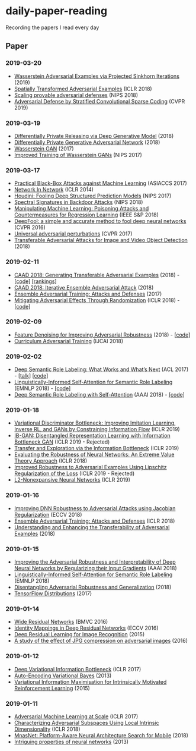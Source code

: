 # daily-paper-reading
Recording the papers I read every day

## Paper

### 2019-03-20
- [Wasserstein Adversarial Examples via Projected Sinkhorn Iterations](https://arxiv.org/abs/1902.07906) (2019)
- [Spatially Transformed Adversarial Examples](https://arxiv.org/abs/1801.02612) (ICLR 2018)
- [Scaling provable adversarial defenses](https://arxiv.org/abs/1805.12514) (NIPS 2018)
- [Adversarial Defense by Stratified Convolutional Sparse Coding](https://arxiv.org/abs/1812.00037) (CVPR 2019)

### 2019-03-19
- [Differentially Private Releasing via Deep Generative Model](https://arxiv.org/abs/1801.01594) (2018)
- [Differentially Private Generative Adversarial Network](https://arxiv.org/abs/1802.06739) (2018)
- [Wasserstein GAN](https://arxiv.org/abs/1701.07875) (2017)
- [Improved Training of Wasserstein GANs](https://arxiv.org/abs/1704.00028) (NIPS 2017)

### 2019-03-17
- [Practical Black-Box Attacks against Machine Learning](https://arxiv.org/abs/1602.02697) (ASIACCS 2017)
- [Network In Network](https://arxiv.org/abs/1312.4400) (ICLR 2014)
- [Houdini: Fooling Deep Structured Prediction Models](https://arxiv.org/abs/1707.05373) (NIPS 2017)
- [Spectral Signatures in Backdoor Attacks](https://arxiv.org/abs/1811.00636) (NIPS 2018)
- [Manipulating Machine Learning: Poisoning Attacks and Countermeasures for Regression Learning](https://arxiv.org/abs/1804.00308) (IEEE S&P 2018)
- [DeepFool: a simple and accurate method to fool deep neural networks](https://arxiv.org/abs/1511.04599) (CVPR 2016)
- [Universal adversarial perturbations](https://arxiv.org/abs/1610.08401) (CVPR 2017)
- [Transferable Adversarial Attacks for Image and Video Object Detection](https://arxiv.org/abs/1811.12641) (2018)

### 2019-02-11
- [CAAD 2018: Generating Transferable Adversarial Examples](https://arxiv.org/pdf/1811.03456.pdf) (2018) - [[code]](https://arxiv.org/pdf/1811.03456.pdf) [[rankings]](http://hof.geekpwn.org/caad/en/index.html)
- [CAAD 2018: Iterative Ensemble Adversarial Attack](https://arxiv.org/pdf/1811.03456.pdf) (2018)
- [Ensemble Adversarial Training: Attacks and Defenses](https://arxiv.org/abs/1705.07204) (2017)
- [Mitigating Adversarial Effects Through Randomization](https://arxiv.org/abs/1711.01991) (ICLR 2018) - [[code]](https://github.com/cihangxie/NIPS2017_adv_challenge_defense)

### 2019-02-09
- [Feature Denoising for Improving Adversarial Robustness](https://arxiv.org/abs/1812.03411) (2018) - [[code]](https://github.com/facebookresearch/ImageNet-Adversarial-Training)
- [Curriculum Adversarial Training](https://arxiv.org/pdf/1805.04807.pdf) (IJCAI 2018)

### 2019-02-02
- [Deep Semantic Role Labeling: What Works and What’s Next](http://aclweb.org/anthology/P17-1044) (ACL 2017) - [[talk]](https://www.youtube.com/watch?v=aptipHMTmmk) [[code]](https://github.com/luheng/deep_srl)
- [Linguistically-Informed Self-Attention for Semantic Role Labeling](https://arxiv.org/pdf/1804.08199.pdf) (EMNLP 2018) - [[code]](https://github.com/strubell/LISA)
- [Deep Semantic Role Labeling with Self-Attention](https://arxiv.org/pdf/1712.01586.pdf) (AAAI 2018) - [[code]](https://github.com/XMUNLP/Tagger)


### 2019-01-18
- [Variational Discriminator Bottleneck: Improving Imitation Learning, Inverse RL, and GANs by Constraining Information Flow](https://openreview.net/forum?id=HyxPx3R9tm) (ICLR 2019)
- [IB-GAN: Disentangled Representation Learning with Information Bottleneck GAN](https://openreview.net/forum?id=ryljV2A5KX) (ICLR 2019 - Rejected) 
- [Transfer and Exploration via the Information Bottleneck](https://openreview.net/forum?id=HyxPx3R9tm) (ICLR 2019)
- [Evaluating the Robustness of Neural Networks: An Extreme Value Theory Approach](https://openreview.net/forum?id=BkUHlMZ0b&noteId=Hyc-dnN6f&noteId=SkzxpFrpz) (ICLR 2018)
- [Improved Robustness to Adversarial Examples Using Lipschitz Regularization of the Loss](https://openreview.net/forum?id=HkxAisC9FQ) (ICLR 2019 - Rejected)
- [L2-Nonexpansive Neural Networks](https://openreview.net/forum?id=ByxGSsR9FQ) (ICLR 2019)


### 2019-01-16
- [Improving DNN Robustness to Adversarial Attacks using Jacobian Regularization](https://arxiv.org/abs/1803.08680) (ECCV 2018)
- [Ensemble Adversarial Training: Attacks and Defenses](https://arxiv.org/abs/1705.07204) (ICLR 2018)
- [Understanding and Enhancing the Transferability of Adversarial Examples](https://arxiv.org/abs/1802.09707) (2018)


### 2019-01-15
- [Improving the Adversarial Robustness and Interpretability of Deep Neural Networks by Regularizing their Input Gradients](https://arxiv.org/abs/1711.09404) (AAAI 2018)
- [Linguistically-Informed Self-Attention for Semantic Role Labeling](https://arxiv.org/abs/1804.08199) (EMNLP 2018)
- [Disentangling Adversarial Robustness and Generalization](https://arxiv.org/abs/1812.00740) (2018)
- [TensorFlow Distributions](https://arxiv.org/pdf/1711.10604) (2017)


### 2019-01-14
- [Wide Residual Networks](https://arxiv.org/abs/1605.07146) (BMVC 2016)
- [Identity Mappings in Deep Residual Networks](https://arxiv.org/abs/1603.05027) (ECCV 2016)
- [Deep Residual Learning for Image Recognition](https://arxiv.org/abs/1512.03385) (2015)
- [A study of the effect of JPG compression on adversarial images](https://arxiv.org/pdf/1608.00853.pdf) (2016)


### 2019-01-12
- [Deep Variational Information Bottleneck](https://arxiv.org/abs/1612.00410) (ICLR 2017)
- [Auto-Encoding Variational Bayes](https://arxiv.org/abs/1312.6114) (2013)
- [Variational Information Maximisation for Intrinsically Motivated Reinforcement Learning](https://arxiv.org/abs/1509.08731) (2015)


### 2019-01-11
- [Adversarial Machine Learning at Scale](https://arxiv.org/abs/1611.01236) (ICLR 2017)
- [Characterizing Adversarial Subspaces Using Local Intrinsic Dimensionality](https://arxiv.org/abs/1801.02613) (ICLR 2018)
- [MnasNet: Platform-Aware Neural Architecture Search for Mobile](https://arxiv.org/abs/1807.11626) (2018)
- [Intriguing properties of neural networks](https://arxiv.org/abs/1312.6199) (2013)


